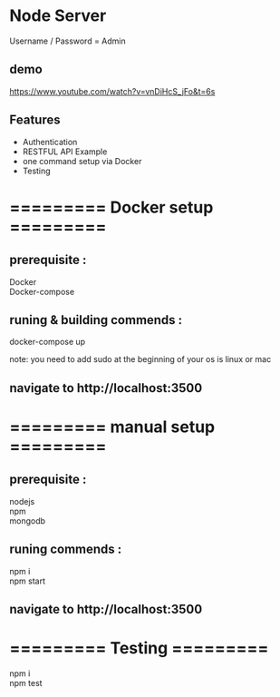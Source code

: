 # Node Server

Username / Password = Admin

## demo
https://www.youtube.com/watch?v=vnDiHcS_jFo&t=6s

## Features
  - Authentication  
  - RESTFUL API Example  
  - one command setup via Docker   
  - Testing  

# ========= Docker setup =========

## prerequisite :
  Docker  
  Docker-compose

## runing & building commends :
  docker-compose up
  
note: you need to add sudo at the beginning of your os is linux or mac

 ## navigate to http://localhost:3500


# ========= manual setup =========

## prerequisite :
  nodejs  
  npm  
  mongodb  

## runing commends :
  npm i   
  npm start
  
 ## navigate to http://localhost:3500

# ========= Testing =========
  npm i   
  npm test
